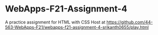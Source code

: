 # WebApps-F21-Assignment-4
A practice assignment for HTML with CSS
Host at https://github.com/44-563-WebApps-F21/webapps-f21-assignment-4-srikanth0655/play.html